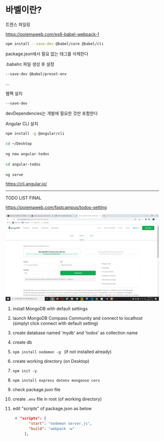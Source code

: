 # 바벨이란?

트렌스 파일링

 https://poiemaweb.com/es6-babel-webpack-1 



```bash
npm install --save-dev @babel/core @babel/cli

```

package.json에서 필요 없는 태그를 삭제한다

.babelrc 파일 생성 후 설정 

```bash
--save-dev @babel/preset-env
```

...



웹팩 설치

```bash
--save-dev
```

devDependencies는 개발에 필요한 것만 포함한다



Angular CLI 설치

```bash
npm install -g @angular/cli

cd ~/Desktop

ng new angular-todos

cd angular-todos

ng serve
```

 https://cli.angular.io/ 

----------------------------

TODO LIST FINAL

 https://poiemaweb.com/fastcampus/todos-setting 

<img src="./images/mongoDB.png" style="zoom:60%;" />

1. install MongoDB with default settings

2. launch MongoDB Compass Community and connect to localhost (simplyt click connect with default setting)

3. create database named 'mydb' and 'todos' as collection name

4. create db

5.  `npm install nodemon -g ` (if not installed already)

6. create working directory (on Desktop)

7. `npm init -y`

8. ` npm install express dotenv mongoose cors `

9. check package.json file

10. create `.env` file in root (of working directory)

11. edit "scripts" of package.json as below

    * ```json
      "scripts": {
          "start": "nodemon server.js",
          "build": "webpack -w"
        },
      ```

      